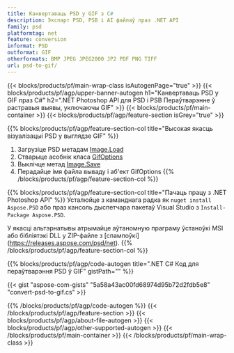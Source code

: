 ```yaml
---
title: Канвертаваць PSD у GIF з C#
description: Экспарт PSD, PSB і AI файлаў праз .NET API
family: psd
platformtag: net
feature: conversion
informat: PSD
outformat: GIF
otherformats: BMP JPEG JPEG2000 JP2 PDF PNG TIFF
url: psd-to-gif/
---
```


{{< blocks/products/pf/main-wrap-class isAutogenPage="true" >}}
{{< blocks/products/pf/agp/upper-banner-autogen h1="Канвертаваць PSD у GIF праз C#" h2=".NET Photoshop API для PSD і PSB Пераўтварэнне ў растравыя выявы, уключаючы GIF" >}}
{{< blocks/products/pf/main-container >}}
{{< blocks/products/pf/agp/feature-section isGrey="true" >}}

{{% blocks/products/pf/agp/feature-section-col title="Высокая якасць візуалізацыі PSD у выглядзе GIF" %}}
1. Загрузіце PSD метадам [Image.Load](https://apireference.aspose.com/psd/net/aspose.psd/image/methods/load/index)
1. Стварыце асобнік класа [GifOptions](https://apireference.aspose.com/psd/net/aspose.psd.imageoptions/gifoptions)
1. Выклічце метад [Image.Save](https://apireference.aspose.com/psd/net/aspose.psd/image/methods/save/index)
1. Перадайце імя файла вываду і аб'ект GifOptions
{{% /blocks/products/pf/agp/feature-section-col %}}

{{% blocks/products/pf/agp/feature-section-col title="Пачаць працу з .NET Photoshop API" %}}
Усталюйце з каманднага радка як ```nuget install Aspose.PSD``` або праз кансоль дыспетчара пакетаў Visual Studio з ```Install-Package Aspose.PSD```.

У якасці альтэрнатывы атрымайце аўтаномную праграму ўстаноўкі MSI або бібліятэкі DLL у ZIP-файле з [спампоўкі] (https://releases.aspose.com/psd/net).
{{% /blocks/products/pf/agp/feature-section-col %}}

{{% blocks/products/pf/agp/code-autogen title=".NET C# Код для пераўтварэння PSD ў GIF" gistPath="" %}}

{{< gist "aspose-com-gists" "5a58a43ac00fd68974d95b72d2fdb5e8" "convert-psd-to-gif.cs" >}}

{{% /blocks/products/pf/agp/code-autogen %}}
{{< /blocks/products/pf/agp/feature-section >}}
{{< blocks/products/pf/agp/about-file-autogen >}}
{{< blocks/products/pf/agp/other-supported-autogen >}}
{{< /blocks/products/pf/main-container >}}
{{< /blocks/products/pf/main-wrap-class >}}
